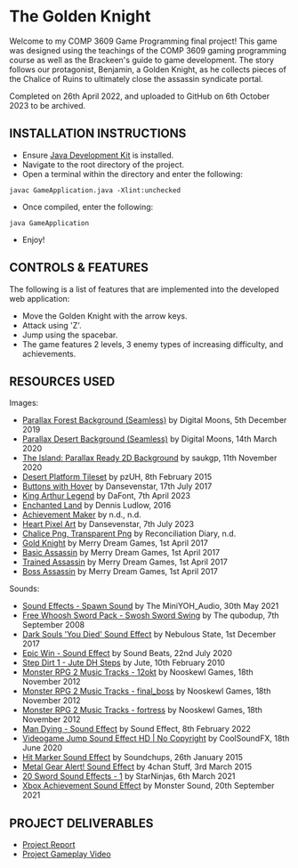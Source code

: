 # The Golden Knight
Welcome to my COMP 3609 Game Programming final project! This game was designed using the teachings of the COMP 3609 gaming programming course as well as the Brackeen's guide to game development. The story follows our protagonist, Benjamin, a Golden Knight, as he collects pieces of the Chalice of Ruins to ultimately close the assassin syndicate portal.

Completed on 26th April 2022, and uploaded to GitHub on 6th October 2023 to be archived.

## INSTALLATION INSTRUCTIONS
* Ensure [Java Development Kit](https://www.oracle.com/java/technologies/downloads/) is installed.
* Navigate to the root directory of the project.
* Open a terminal within the directory and enter the following:
```
javac GameApplication.java -Xlint:unchecked
```
* Once compiled, enter the following:
```
java GameApplication 
```
* Enjoy!


## CONTROLS & FEATURES
The following is a list of features that are implemented into the developed web application:
* Move the Golden Knight with the arrow keys.
* Attack using 'Z'.
* Jump using the spacebar.
* The game features 2 levels, 3 enemy types of increasing difficulty, and achievements.

## RESOURCES USED
Images: 
* [Parallax Forest Background (Seamless)](https://digitalmoons.itch.io/parallax-forest-background) by Digital Moons, 5th December 2019
* [Parallax Desert Background (Seamless)](https://digitalmoons.itch.io/free-parallax-desert-background-seamless) by Digital Moons, 14th March 2020
* [The Island: Parallax Ready 2D Background](https://saurabhkgp.itch.io/the-island-parallax-background-platformer-side-scroller) by saukgp, 11th November 2020
* [Desert Platform Tileset](https://pzuh.itch.io/free-desert-platformer-tileset) by pzUH, 8th February 2015
* [Buttons with Hover](https://opengameart.org/content/buttons-with-hover) by Dansevenstar, 17th July 2017
* [King Arthur Legend](https://www.dafont.com/king-arthur-legend.font) by DaFont, 7th April 2023
* [Enchanted Land](https://www.dafont.com/enchanted-land.font) by Dennis Ludlow, 2016
* [Achievement Maker](https://www.trueachievements.com/achievement-meme-maker) by n.d., n.d.
* [Heart Pixel Art](https://opengameart.org/content/heart-pixel-art) by Dansevenstar, 7th July 2023
* [Chalice Png, Transparent Png](https://www.pngitem.com/middle/iowxTTh_chalice-png-transparent-png/) by Reconciliation Diary, n.d.
* [Gold Knight](https://opengameart.org/content/gold-knight) by Merry Dream Games, 1st April 2017
* [Basic Assassin](https://opengameart.org/content/wind-rogue) by Merry Dream Games, 1st April 2017
* [Trained Assassin](https://opengameart.org/content/wild-rogue) by Merry Dream Games, 1st April 2017
* [Boss Assassin](https://opengameart.org/content/assassin) by Merry Dream Games, 1st April 2017

Sounds:
* [Sound Effects - Spawn Sound](https://www.youtube.com/watch?v=EkyaIwFe0sE) by The MiniYOH_Audio, 30th May 2021
* [Free Whoosh Sword Pack - Swosh Sword Swing](https://freesound.org/people/qubodup/sounds/59992/) by The qubodup, 7th September 2008
* [Dark Souls 'You Died' Sound Effect](https://www.youtube.com/watch?v=j_nV2jcTFvA) by Nebulous State, 1st December 2017
* [Epic Win - Sound Effect](https://www.youtube.com/watch?v=AUcy-9aZHc4) by Sound Beats, 22nd July 2020
* [Step Dirt 1 - Jute DH Steps](https://opengameart.org/content/foot-walking-step-sounds-on-stone-water-snow-wood-and-dirt) by Jute, 10th February 2010
* [Monster RPG 2 Music Tracks - 12okt](https://opengameart.org/content/42-monster-rpg-2-music-tracks) by Nooskewl Games, 18th November 2012
* [Monster RPG 2 Music Tracks - final_boss](https://opengameart.org/content/42-monster-rpg-2-music-tracks) by Nooskewl Games, 18th November 2012
* [Monster RPG 2 Music Tracks - fortress](https://opengameart.org/content/42-monster-rpg-2-music-tracks) by Nooskewl Games, 18th November 2012
* [Man Dying - Sound Effect](https://www.youtube.com/watch?v=_h275fv6Rcw) by Sound Effect, 8th February 2022
* [Videogame Jump Sound Effect HD | No Copyright](https://www.youtube.com/watch?v=BT0C7ZI2m7Y) by CoolSoundFX, 18th June 2020
* [Hit Marker Sound Effect](https://www.youtube.com/watch?v=nK71NEluAqA) by Soundchups, 26th January 2015
* [Metal Gear Alert! Sound Effect](https://www.youtube.com/watch?v=8yGfQak-q9M) by 4chan Stuff, 3rd March 2015
* [20 Sword Sound Effects - 1](https://opengameart.org/content/20-sword-sound-effects-attacks-and-clashes) by StarNinjas, 6th March 2021
* [Xbox Achievement Sound Effect](https://www.youtube.com/watch?v=-c4_I46mPTA) by Monster Sound, 20th September 2021

## PROJECT DELIVERABLES
* [Project Report](https://drive.google.com/file/d/1DUi69lohqbW4ti9r0enkBxk58OcfklhJ/view?usp=sharing)
* [Project Gameplay Video](https://drive.google.com/file/d/1gcQh6RAerVUTQhFbZfH6BRVnBwCfRGjR/view?usp=sharing)
